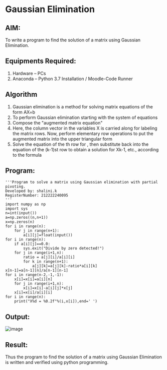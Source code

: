# Gaussian Elimination

## AIM:
To write a program to find the solution of a matrix using Gaussian Elimination.

## Equipments Required:
1. Hardware – PCs
2. Anaconda – Python 3.7 Installation / Moodle-Code Runner

## Algorithm
1. Gaussian elimination is a method for solving matrix equations of the form AX=b
2. To perform Gaussian elimination starting with the system of equations
3. Compose the "augmented matrix equation"
4. Here, the column vector in the variables X is carried along for labeling the matrix rows.
Now, perform elementary row operations to put the augmented matrix into the upper triangular form
5.  Solve the equation of the th row for , then substitute back into the equation of the (k-1)st row to
obtain a solution for Xk-1, etc., according to the formula
## Program:
```
'''Program to solve a matrix using Gaussian elimination with partial pivoting.
Developed by: shalini.k
RegisterNumber: 212222240095
'''
import numpy as np
import sys
n=int(input())
a=np.zeros((n,n+1))
x=np.zeros(n)
for i in range(n):
    for j in range(n+1):
        a[i][j]=float(input())
for i in range(n):
    if a[i][j]==0.0:
        sys.exit("Divide by zero detected!")
    for j in range(i+1,n):
        ratio = a[j][i]/a[i][i]
        for k in range(n+1):
            a[j][k]=a[j][k]-ratio*a[i][k]
x[n-1]=a[n-1][n]/a[n-1][n-1]
for i in range(n-2,-1,-1):
    x[i]=x[i]=a[i][n]
    for j in range(i+1,n):
        x[i]=x[i]-a[i][j]*x[j]
    x[i]=x[i]/a[i][i]
for i in range(n):
    print("X%d = %0.2f"%(i,x[i]),end=' ')

```

## Output:

![image](https://github.com/shalinikannan23/Gaussian/assets/118656529/99d40bc9-b0c7-4689-9dd2-2a328ad3912e)



## Result:
Thus the program to find the solution of a matrix using Gaussian Elimination is written and verified using python programming.

